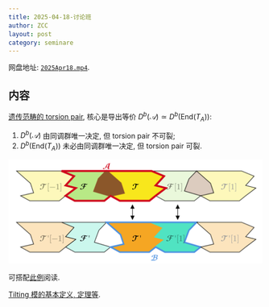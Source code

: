 ```yaml
---
title: 2025-04-18-讨论班
author: ZCC
layout: post
category: seminare
---
```


网盘地址: [`2025Apr18.mp4`](https://pan.sjtu.edu.cn/web/share/26ba24609b68f7e850de7806bca452bf).

## 内容

[遗传范畴的 torsion pair](Hereditary_TP_Split), 核心是导出等价 $D^b(𝒜) ≃ D^b (\mathrm{End}(T_A))$:

1. $D^b (𝒜)$ 由同调群唯一决定, 但 torsion pair 不可裂;
2. $D^b (\mathrm{End}(T_A))$ 未必由同调群唯一决定, 但  torsion pair 可裂.

![示意图](https://raw.githubusercontent.com/czhang271828/imgs/New_img//n_imgimage-20250424135358118.png)

可搭配[此例](Commutative_Diagram_Alg)阅读.

[Tilting 模的基本定义, 定理等](Notes_on_Tilting).
